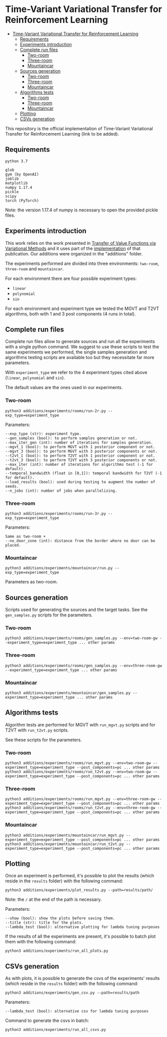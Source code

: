 # Time-Variant Variational Transfer for Reinforcement Learning

- [Time-Variant Variational Transfer for Reinforcement Learning](#time-variant-variational-transfer-for-reinforcement-learning)
  - [Requirements](#requirements)
  - [Experiments introduction](#experiments-introduction)
  - [Complete run files](#complete-run-files)
    - [Two-room](#two-room)
    - [Three-room](#three-room)
    - [Mountaincar](#mountaincar)
  - [Sources generation](#sources-generation)
    - [Two-room](#two-room-1)
    - [Three-room](#three-room-1)
    - [Mountaincar](#mountaincar-1)
  - [Algorithms tests](#algorithms-tests)
    - [Two-room](#two-room-2)
    - [Three-room](#three-room-2)
    - [Mountaincar](#mountaincar-2)
  - [Plotting](#plotting)
  - [CSVs generation](#csvs-generation)

This repository is the official implementation of Time-Variant Variational Transfer for Reinforcement Learning (link to be added).

## Requirements

```
python 3.7

glob
gym (by OpenAI)
joblib
matplotlib
numpy 1.17.4
pickle
scipy
torch (PyTorch)
```

Note: the version 1.17.4 of numpy is necessary to open the provided pickle files.

## Experiments introduction

This work relies on the work presented in [Transfer of Value Functions via Variational Methods](http://papers.nips.cc/paper/7856-transfer-of-value-functions-via-variational-methods) and it uses part of the [implementation](https://github.com/AndreaTirinzoni/variational-transfer-rl) of that publication. Our additions were organized in the "additions" folder.

The experiments performed are divided into three environments: ```two-room```, ```three-room``` and ```mountaincar```.

For each environment there are four possible experiment types:
* ```linear```
* ```polynomial```
* ```sin```

For each environment and experiment type we tested the MGVT and T2VT algorithms, both with 1 and 3 post components (4 runs in total).

## Complete run files

Complete run files allow to generate sources and run all the experiments with a single python command. We suggest to use these scripts to test the same experiments we performed, the single samples generation and algorithms testing scripts are available too but they necessitate far more parameters.

With ```experiment_type``` we refer to the 4 experiment types cited above (```linear```, ```polynomial``` and ```sin```).

The default values are the ones used in our experiments.

### Two-room

```
python3 additions/experiments/rooms/run-2r.py --exp_type=experiment_type
```

Parameters:

```
--exp_type (str): experiment type.
--gen_samples (bool): to perform samples generation or not.
--max_iter_gen (int): number of iterations for samples generation.
--mgvt_1 (bool): to perform MGVT with 1 posterior component or not.
--mgvt_3 (bool): to perform MGVT with 3 posterior components or not.
--t2vt_1 (bool): to perform T2VT with 1 posterior component or not.
--t2vt_3 (bool): to perform T2VT with 3 posterior components or not.
--max_iter (int): number of iterations for algorithms test (-1 for default).
--temporal_bandwidth (float in [0,1]): temporal bandwidth for T2VT (-1 for default).
--load_results (bool): used during testing to augment the number of seeds.
--n_jobs (int): number of jobs when parallelizing.
```

### Three-room

```
python3 additions/experiments/rooms/run-3r.py --exp_type=experiment_type
```

Parameters:

```
Same as two-room + 
--no_door_zone (int): distance from the border where no door can be placed.
```

### Mountaincar

```
python3 additions/experiments/mountaincar/run.py --exp_type=experiment_type
```

Parameters as two-room.

## Sources generation

Scripts used for generating the sources and the target tasks.
See the ```gen_samples.py``` scripts for the parameters.

### Two-room

```
python3 additions/experiments/rooms/gen_samples.py --env=two-room-gw --experiment_type=experiment_type ... other params
```

### Three-room

```
python3 additions/experiments/rooms/gen_samples.py --env=three-room-gw --experiment_type=experiment_type ... other params
```

### Mountaincar

```
python3 additions/experiments/mountaincar/gen_samples.py --experiment_type=experiment_type ... other params
```

## Algorithms tests

Algorithm tests are performed for MGVT with ```run_mgvt.py``` scripts and for T2VT with ```run_t2vt.py``` scripts.

See these scripts for the parameters.

### Two-room

```
python3 additions/experiments/rooms/run_mgvt.py --env=two-room-gw --experiment_type=experiment_type --post_components=pc ... other params
python3 additions/experiments/rooms/run_t2vt.py --env=two-room-gw --experiment_type=experiment_type --post_components=pc ... other params
```

### Three-room

```
python3 additions/experiments/rooms/run_mgvt.py --env=three-room-gw --experiment_type=experiment_type --post_components=pc ... other params
python3 additions/experiments/rooms/run_t2vt.py --env=three-room-gw --experiment_type=experiment_type --post_components=pc ... other params
```

### Mountaincar

```
python3 additions/experiments/mountaincar/run_mgvt.py --experiment_type=experiment_type --post_components=pc ... other params
python3 additions/experiments/mountaincar/run_t2vt.py --experiment_type=experiment_type --post_components=pc ... other params
```

## Plotting

Once an experiment is performed, it's possible to plot the results (which reside in the ```results``` folder) with the following command:

```
python3 additions/experiments/plot_results.py --path=results/path/
```

Note: the ```/``` at the end of the path is necessary.

Parameters:

```
--show (bool): show the plots before saving them.
--title (str): title for the plots.
--lambda_test (bool): alternative plotting for lambda tuning purposes
```

If the results of all the experiments are present, it's possible to batch plot them with the following command:

```
python3 additions/experiments/run_all_plots.py
```

## CSVs generation

As with plots, it is possible to generate the csvs of the experiments' results (which reside in the ```results``` folder) with the following command:

```
python3 additions/experiments/gen_csv.py --path=results/path
```

Parameters:

```
--lambda_test (bool): alternative csv for lambda tuning purposes
```

Command to generate the csvs in batch:

```
python3 additions/experiments/run_all_csvs.py
```